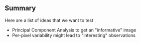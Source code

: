 ## Summary

Here are a list of ideas that we want to test

* Principal Component Analysis to get an "informative" image
* Per-pixel variability might lead to "interesting" observations
